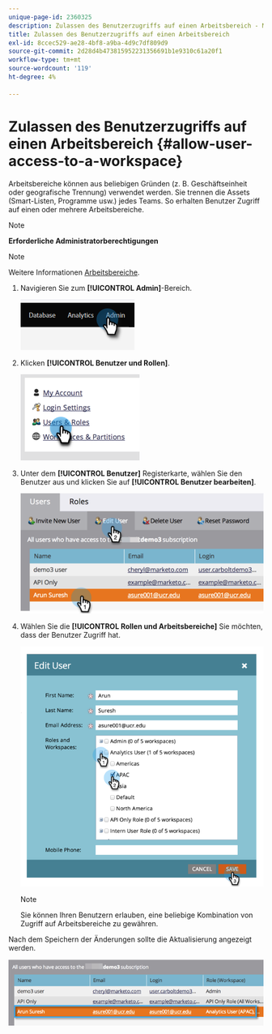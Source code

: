 ```yaml
---
unique-page-id: 2360325
description: Zulassen des Benutzerzugriffs auf einen Arbeitsbereich - Marketo-Dokumente - Produktdokumentation
title: Zulassen des Benutzerzugriffs auf einen Arbeitsbereich
exl-id: 8ccec529-ae28-4bf8-a9ba-4d9c7df809d9
source-git-commit: 2d28d4b473815952231356691b1e9310c61a20f1
workflow-type: tm+mt
source-wordcount: '119'
ht-degree: 4%

---
```


# Zulassen des Benutzerzugriffs auf einen Arbeitsbereich {#allow-user-access-to-a-workspace}

Arbeitsbereiche können aus beliebigen Gründen (z. B. Geschäftseinheit oder geografische Trennung) verwendet werden. Sie trennen die Assets (Smart-Listen, Programme usw.) jedes Teams. So erhalten Benutzer Zugriff auf einen oder mehrere Arbeitsbereiche.

>[!NOTE]
>
>**Erforderliche Administratorberechtigungen**

>[!NOTE]
>
>Weitere Informationen [Arbeitsbereiche](/help/marketo/product-docs/administration/workspaces-and-person-partitions/understanding-workspaces-and-person-partitions.md).

1. Navigieren Sie zum **[!UICONTROL Admin]**-Bereich.

   ![](assets/allow-user-access-to-a-workspace-1.png)

1. Klicken **[!UICONTROL Benutzer und Rollen]**.

   ![](assets/allow-user-access-to-a-workspace-2.png)

1. Unter dem **[!UICONTROL Benutzer]** Registerkarte, wählen Sie den Benutzer aus und klicken Sie auf **[!UICONTROL Benutzer bearbeiten]**.

   ![](assets/allow-user-access-to-a-workspace-3.png)

1. Wählen Sie die **[!UICONTROL Rollen und Arbeitsbereiche]** Sie möchten, dass der Benutzer Zugriff hat.

   ![](assets/allow-user-access-to-a-workspace-4.png)

   >[!NOTE]
   >
   >Sie können Ihren Benutzern erlauben, eine beliebige Kombination von Zugriff auf Arbeitsbereiche zu gewähren.

Nach dem Speichern der Änderungen sollte die Aktualisierung angezeigt werden.

![](assets/allow-user-access-to-a-workspace-5.png)

